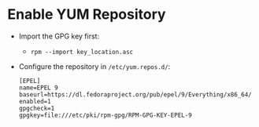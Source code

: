 # Enable YUM Repository

- Import the GPG key first:
  - `rpm --import key_location.asc`
- Configure the repository in `/etc/yum.repos.d/`:
  
  ```text
  [EPEL]
  name=EPEL 9
  baseurl=https://dl.fedoraproject.org/pub/epel/9/Everything/x86_64/
  enabled=1
  gpgcheck=1
  gpgkey=file:///etc/pki/rpm-gpg/RPM-GPG-KEY-EPEL-9
  ```
